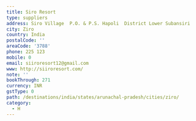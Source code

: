 ```yaml
---
title: Siro Resort
type: suppliers
address: Siro Village  P.O. & P.S. Hapoli  District Lower Subansiri
city: Ziro
country: India
postalCode: ''
areaCode: '3788'
phone: 225 123
mobile: 0
email: siiroresort12@gmail.com
www: http://siiroresort.com/
note: ''
bookThrough: 271
currency: INR
gstType: 0
path: /destinations/india/states/arunachal-pradesh/cities/ziro/
category:
  - H
---
```


